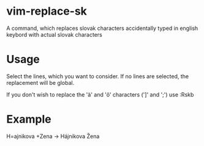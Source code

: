 # vim-replace-sk

A command, which replaces slovak characters accidentally typed in english keybord with actual slovak characters

# Usage

Select the lines, which you want to consider. If no lines are selected, the replacement will be global.

If you don't wish to replace the 'ä' and 'ô' characters (']' and ';') use :Rskb

# Example

H=ajnikova +Zena   ->   Hájnikova Žena
